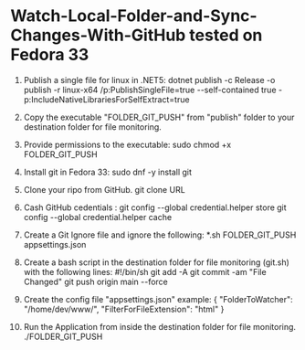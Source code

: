 # Watch-Local-Folder-and-Sync-Changes-With-GitHub tested on Fedora 33

1. Publish a single file for linux in .NET5:
    dotnet publish -c Release -o publish -r linux-x64 /p:PublishSingleFile=true --self-contained true -p:IncludeNativeLibrariesForSelfExtract=true
    
2. Copy the executable "FOLDER_GIT_PUSH" from "publish" folder to your destination folder for file monitoring.

3. Provide permissions to the executable:
   sudo chmod +x FOLDER_GIT_PUSH
   
4. Install git in Fedora 33:
   sudo dnf -y install git
   
5. Clone your ripo from GitHub.
    git clone URL
    
6. Cash GitHub cedentials :
   git config --global credential.helper store
   git config --global credential.helper cache
   
7. Create a Git Ignore file and ignore the following:
   *.sh
   FOLDER_GIT_PUSH
   appsettings.json
   
7. Create a bash script in the destination folder for file monitoring (git.sh) with the following lines:
   #!/bin/sh
   git add -A
   git commit -am "File Changed"
   git push origin main --force
   
 9. Create the config file "appsettings.json" example:
    {
       "FolderToWatcher": "/home/dev/www/",
       "FilterForFileExtension": "html"
    }
     
10. Run the Application from inside the destination folder for file monitoring. 
    ./FOLDER_GIT_PUSH




